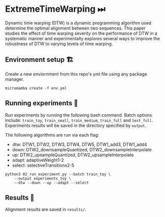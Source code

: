 # ExtremeTimeWarping ⏭︎

Dynamic time warping (DTW) is a dynamic programming algorithm used determine the optimal alignment between two sequences. This paper studies the effect of time warping severity on the performance of DTW in a systematic manner and experimentally explores several ways to improve the robustness of DTW to varying levels of time warping.

## Environment setup 🏗️

Create a new enviornment from this repo's yml file using any package manager.

```console
micromamba create -f env.yml
```

## Running experiments 🧪

Run experiments by running the following bash command. Batch options include: `train_toy`, `train_small`, `train_medium`, `train_full` and `test_full`. Experiments results will be saved in the directory specified by `output`.

The following algorithms are run via each flag:
- dtw: DTW1, DTW2, DTW3, DTW4, DTW5, DTW1_add3, DTW1_add4
- down: DTW2_downsampleQuantized, DTW2_downsampleInterpolate
- up: DTW2_upsampleQuantized, DTW2_upsampleInterpolate
- adapt: adaptiveWeight1-2
- select: selectiveTransitions2-5


```console
python3 02_run_experiment.py --batch train_toy \
    --output experiments_toy \
    --dtw --down --up --adapt --select
```

## Results 💽

Alignment results are saved in `results/`.
